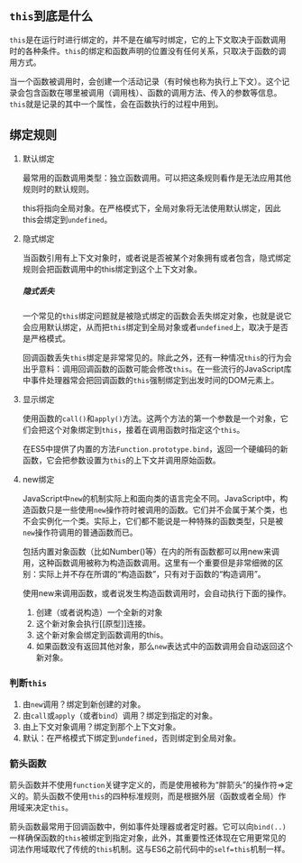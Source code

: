 ## `this`到底是什么
`this`是在运行时进行绑定的，并不是在编写时绑定，它的上下文取决于函数调用时的各种条件。`this`的绑定和函数声明的位置没有任何关系，只取决于函数的调用方式。

当一个函数被调用时，会创建一个活动记录（有时候也称为执行上下文）。这个记录会包含函数在哪里被调用（调用栈）、函数的调用方法、传入的参数等信息。`this`就是记录的其中一个属性，会在函数执行的过程中用到。

## 绑定规则
1. 默认绑定

    最常用的函数调用类型：独立函数调用。可以把这条规则看作是无法应用其他规则时的默认规则。

    this将指向全局对象。在严格模式下，全局对象将无法使用默认绑定，因此this会绑定到`undefined`。

2. 隐式绑定

    当函数引用有上下文对象时，或者说是否被某个对象拥有或者包含，隐式绑定规则会把函数调用中的this绑定到这个上下文对象。

    ##### 隐式丢失

    一个常见的`this`绑定问题就是被隐式绑定的函数会丢失绑定对象，也就是说它会应用默认绑定，从而把`this`绑定到全局对象或者`undefined`上，取决于是否是严格模式。

    回调函数丢失`this`绑定是非常常见的。除此之外，还有一种情况`this`的行为会出乎意料：调用回调函数的函数可能会修改`this`。在一些流行的JavaScript库中事件处理器常会把回调函数的`this`强制绑定到出发时间的DOM元素上。

3. 显示绑定

    使用函数的`call()`和`apply()`方法。这两个方法的第一个参数是一个对象，它们会把这个对象绑定到`this`，接着在调用函数时指定这个`this`。

    在ES5中提供了内置的方法`Function.prototype.bind`，返回一个硬编码的新函数，它会把参数设置为`this`的上下文并调用原始函数。

4. new绑定

    JavaScript中`new`的机制实际上和面向类的语言完全不同。JavaScript中，构造函数只是一些使用`new`操作符时被调用的函数。它们并不会属于某个类，也不会实例化一个类。实际上，它们都不能说是一种特殊的函数类型，只是被`new`操作符调用的普通函数而已。

    包括内置对象函数（比如Number()等）在内的所有函数都可以用new来调用，这种函数调用被称为构造函数调用。这里有一个重要但是非常细微的区别：实际上并不存在所谓的“构造函数”，只有对于函数的“构造调用”。
   
    使用new来调用函数，或者说发生构造函数调用时，会自动执行下面的操作。
    1. 创建（或者说构造）一个全新的对象
    2. 这个新对象会执行[[原型]]连接。
    3. 这个新对象会绑定到函数调用的this。
    4. 如果函数没有返回其他对象，那么`new`表达式中的函数调用会自动返回这个新对象。

### 判断`this`
1. 由`new`调用？绑定到新创建的对象。
2. 由`call`或`apply`（或者`bind`）调用？绑定到指定的对象。
3. 由上下文对象调用？绑定到那个上下文对象。
4. 默认：在严格模式下绑定到`undefined`，否则绑定到全局对象。

### 箭头函数
箭头函数并不使用`function`关键字定义的，而是使用被称为“胖箭头”的操作符=>定义的。箭头函数不使用`this`的四种标准规则，而是根据外层（函数或者全局）作用域来决定`this`。

箭头函数最常用于回调函数中，例如事件处理器或者定时器。它可以向`bind(..)`一样确保函数的`this`被绑定到指定对象，此外，其重要性还体现在它用更常见的词法作用域取代了传统的`this`机制。这与ES6之前代码中的`self=this`机制一样。